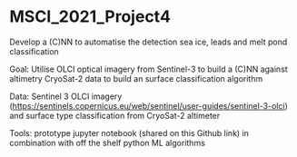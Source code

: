 # MSCI_2021_Project4
Develop a (C)NN to automatise the detection sea ice, leads and melt pond classification  

Goal: Utilise OLCI optical imagery from Sentinel-3 to build a (C)NN against altimetry CryoSat-2 data to build an surface classification algorithm

Data: Sentinel 3 OLCI imagery (https://sentinels.copernicus.eu/web/sentinel/user-guides/sentinel-3-olci) and surface type classification from CryoSat-2 altimeter

Tools: prototype jupyter notebook (shared on this Github link) in combination with off the shelf python ML algorithms

